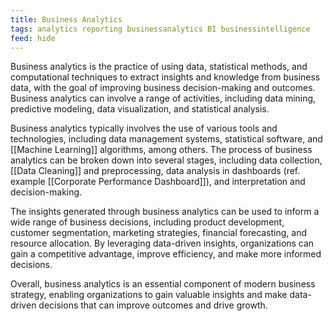 ```yaml
---
title: Business Analytics
tags: analytics reporting businessanalytics BI businessintelligence
feed: hide
---
```

Business analytics is the practice of using data, statistical methods, and computational techniques to extract insights and knowledge from business data, with the goal of improving business decision-making and outcomes. Business analytics can involve a range of activities, including data mining, predictive modeling, data visualization, and statistical analysis.

Business analytics typically involves the use of various tools and technologies, including data management systems, statistical software, and [[Machine Learning]] algorithms, among others. The process of business analytics can be broken down into several stages, including data collection, [[Data Cleaning]] and preprocessing, data analysis in dashboards (ref. example [[Corporate Performance Dashboard]]), and interpretation and decision-making.

The insights generated through business analytics can be used to inform a wide range of business decisions, including product development, customer segmentation, marketing strategies, financial forecasting, and resource allocation. By leveraging data-driven insights, organizations can gain a competitive advantage, improve efficiency, and make more informed decisions.

Overall, business analytics is an essential component of modern business strategy, enabling organizations to gain valuable insights and make data-driven decisions that can improve outcomes and drive growth.